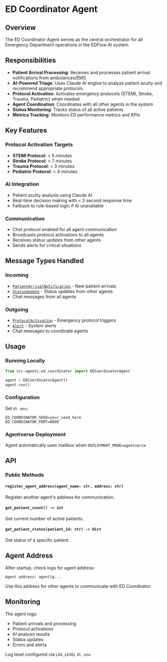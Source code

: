 # ED Coordinator Agent

## Overview

The ED Coordinator Agent serves as the central orchestrator for all Emergency Department operations in the EDFlow AI system.

## Responsibilities

- **Patient Arrival Processing**: Receives and processes patient arrival notifications from ambulances/EMS
- **AI-Powered Triage**: Uses Claude AI engine to analyze patient acuity and recommend appropriate protocols
- **Protocol Activation**: Activates emergency protocols (STEMI, Stroke, Trauma, Pediatric) when needed
- **Agent Coordination**: Coordinates with all other agents in the system
- **Status Monitoring**: Tracks status of all active patients
- **Metrics Tracking**: Monitors ED performance metrics and KPIs

## Key Features

### Protocol Activation Targets
- **STEMI Protocol**: < 5 minutes
- **Stroke Protocol**: < 7 minutes
- **Trauma Protocol**: < 3 minutes
- **Pediatric Protocol**: < 4 minutes

### AI Integration
- Patient acuity analysis using Claude AI
- Real-time decision making with < 2 second response time
- Fallback to rule-based logic if AI unavailable

### Communication
- Chat protocol enabled for all agent communication
- Broadcasts protocol activations to all agents
- Receives status updates from other agents
- Sends alerts for critical situations

## Message Types Handled

### Incoming
- [`PatientArrivalNotification`](../../models/patient.py:39) - New patient arrivals
- [`StatusUpdate`](../../models/messages.py:125) - Status updates from other agents
- Chat messages from all agents

### Outgoing
- [`ProtocolActivation`](../../models/messages.py:26) - Emergency protocol triggers
- [`Alert`](../../models/messages.py:136) - System alerts
- Chat messages to coordinate agents

## Usage

### Running Locally
```python
from src.agents.ed_coordinator import EDCoordinatorAgent

agent = EDCoordinatorAgent()
agent.run()
```

### Configuration
Set in `.env`:
```
ED_COORDINATOR_SEED=your_seed_here
ED_COORDINATOR_PORT=8000
```

### Agentverse Deployment
Agent automatically uses mailbox when `DEPLOYMENT_MODE=agentverse`

## API

### Public Methods

#### `register_agent_address(agent_name: str, address: str)`
Register another agent's address for communication.

#### `get_patient_count() -> int`
Get current number of active patients.

#### `get_patient_status(patient_id: str) -> Dict`
Get status of a specific patient.

## Agent Address

After startup, check logs for agent address:
```
Agent address: agent1q...
```

Use this address for other agents to communicate with ED Coordinator.

## Monitoring

The agent logs:
- Patient arrivals and processing
- Protocol activations
- AI analysis results
- Status updates
- Errors and alerts

Log level configured via `LOG_LEVEL` in `.env`